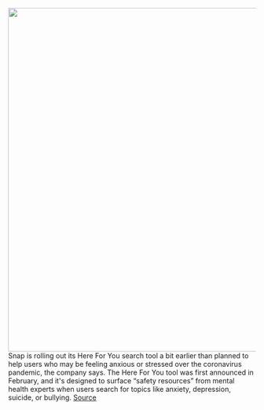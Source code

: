 <img src='https://cdn.vox-cdn.com/thumbor/nXVxpr2AmTJNztRet1eJwdymwro=/0x0:2040x1360/1200x800/filters:focal(857x517:1183x843)/cdn.vox-cdn.com/uploads/chorus_image/image/66527830/snapChatPattern_BW.0.jpg' width='700px' /><br/>
Snap is rolling out its Here For You search tool a bit earlier than planned to help users who may be feeling anxious or stressed over the coronavirus pandemic, the company says. The Here For You tool was first announced in February, and it's designed to surface “safety resources” from mental health experts when users search for topics like anxiety, depression, suicide, or bullying.
<a href='https://www.theverge.com/2020/3/19/21187176/snap-mental-health-coronavirus-anxiety-stress'> Source <a/>